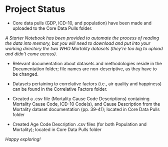 # Project Status

* Core data pulls (GDP, ICD-10, and population) have been made and uploaded to the Core Data Pulls folder.

*A Starter Notebook has been provided to automate the process of reading the data into memory, but you will need to download and put into your working directory the two WHO Mortality datasets (they're too big to upload and didn't come across).*

* Relevant documentation about datasets and methodologies reside in the Documentation folder; file names are non-descriptive, as they have to be changed.

* Datasets pertaining to correlative factors (i.e., air quality and happiness) can be found in the Correlative Factors folder.

* Created a .csv file (Mortality Cause Code Descriptions) containing Mortality Cause Code, ICD-10 Code(s), and Cause Description from the Mortality dataset documentation (pp. 39-41); located in Core Data Pulls folder

* Created Age Code Description .csv files (for both Population and Mortality); located in Core Data Pulls folder

*Happy exploring!*

